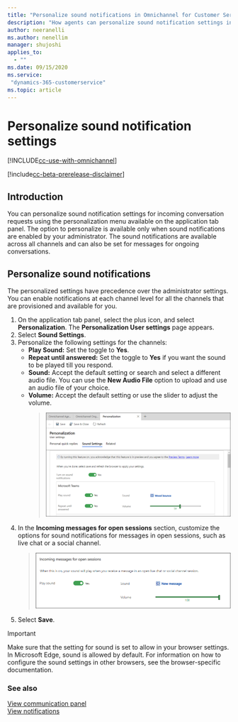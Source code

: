 ```yaml
---
title: "Personalize sound notifications in Omnichannel for Customer Service | MicrosoftDocs"
description: "How agents can personalize sound notification settings in Omnichannel for Customer Service."
author: neeranelli
ms.author: nenellim
manager: shujoshi
applies_to: 
  - ""
ms.date: 09/15/2020
ms.service: 
 "dynamics-365-customerservice"
ms.topic: article
---
```


# Personalize sound notification settings

[!INCLUDE[cc-use-with-omnichannel](../../../includes/cc-use-with-omnichannel.md)]

[!include[cc-beta-prerelease-disclaimer](../../../includes/cc-beta-prerelease-disclaimer.md)]

## Introduction

You can personalize sound notification settings for incoming conversation requests using the personalization menu available on the application tab panel. The option to personalize is available only when sound notifications are enabled by your administrator. The sound notifications are available across all channels and can also be set for messages for ongoing conversations.

## Personalize sound notifications

The personalized settings have precedence over the administrator settings. You can enable notifications at each channel level for all the channels that are provisioned and available for you.

1. On the application tab panel, select the plus icon, and select **Personalization**. The **Personalization User settings** page appears.
2. Select **Sound Settings**.
3. Personalize the following settings for the channels:
   - **Play Sound:** Set the toggle to **Yes**.
   - **Repeat until answered:** Set the toggle to **Yes** if you want the sound to be played till you respond.
   - **Sound:** Accept the default setting or search and select a different audio file. You can use the **New Audio File** option to upload and use an audio file of your choice.
   - **Volume:** Accept the default setting or use the slider to adjust the volume.
      > ![Personalize sound notifications](../../media/oc-personalize-sound-notifications.png "Personalize sound notifications")
4. In the **Incoming messages for open sessions** section, customize the options for sound notifications for messages in open sessions, such as live chat or a social channel.
    > ![Sound notification settings for open sessions](../../media/sound-notification-open-session.png "Sound notification settings for open sessions")
5. Select **Save**.

> [!IMPORTANT]
> Make sure that the setting for sound is set to allow in your browser settings. In Microsoft Edge, sound is allowed by default. For information on how to configure the sound settings in other browsers, see the browser-specific documentation.

### See also

[View communication panel](oc-conversation-control.md)  
[View notifications](oc-notifications.md)  
